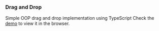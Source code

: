 ### Drag and Drop

Simple OOP drag and drop implementation using TypeScript
Check the [demo](https://pilaga.github.io/demo/typescript-drag-and-drop/) to view it in the browser.
